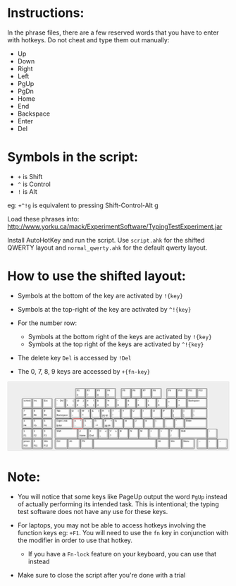 # Instructions: #

In the phrase files, there are a few reserved words that you have to enter with hotkeys. Do not cheat and type them out manually:

- Up
- Down
- Right
- Left
- PgUp
- PgDn
- Home
- End
- Backspace
- Enter
- Del

# Symbols in the script: #
- `+` is Shift
- `^` is Control
- `!` is Alt

eg: `+^!g` is equivalent to pressing Shift-Control-Alt g

Load these phrases into: http://www.yorku.ca/mack/ExperimentSoftware/TypingTestExperiment.jar

Install AutoHotKey and run the script. Use `script.ahk` for the shifted QWERTY layout and `normal_qwerty.ahk` for the default qwerty layout.

# How to use the shifted layout: #

- Symbols at the bottom of the key are activated by `!{key}`

- Symbols at the top-right of the key are activated by `^!{key}`

- For the number row:
  - Symbols at the bottom right of the keys are activated by `!{key}`
  - Symbols at the top right of the keys are activated by `^!{key}`

- The delete key `Del` is accessed by `!Del`

- The 0, 7, 8, 9 keys are accessed by `+{fn-key}`

![alt text](https://github.com/Yakabuff/EECS-4441-Project/blob/main/keyboard-layout.png)


# Note: #

- You will notice that some keys like PageUp output the word `PgUp` instead of actually performing its intended task. This is intentional; the typing test software does not have any use for these keys. 

- For laptops, you may not be able to access hotkeys involving the function keys eg: `+F1`. You will need to use the `fn` key in conjunction with the modifier in order to use that hotkey.
  - If you have a `Fn-lock` feature on your keyboard, you can use that instead

- Make sure to close the script after you're done with a trial


